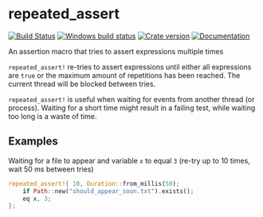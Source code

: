 # repeated_assert

[![Build Status](https://travis-ci.org/dfaust/repeated_assert.svg?branch=master)](https://travis-ci.org/dfaust/repeated_assert)
[![Windows build status](https://ci.appveyor.com/api/projects/status/github/dfaust/repeated_assert?svg=true)](https://ci.appveyor.com/project/dfaust/repeated_assert)
[![Crate version](https://img.shields.io/crates/v/repeated_assert.svg)](https://crates.io/crates/repeated_assert)
[![Documentation](https://img.shields.io/badge/documentation-docs.rs-df3600.svg)](https://docs.rs/repeated_assert)

An assertion macro that tries to assert expressions multiple times

`repeated_assert!` re-tries to assert expressions until either all expressions are `true`
or the maximum amount of repetitions has been reached.
The current thread will be blocked between tries.

`repeated_assert!` is useful when waiting for events from another thread (or process).
Waiting for a short time might result in a failing test, while waiting too long is a waste of time.

## Examples

Waiting for a file to appear and variable `x` to equal `3` (re-try up to 10 times, wait 50 ms between tries)

```rust
repeated_assert!{ 10, Duration::from_millis(50);
    if Path::new("should_appear_soon.txt").exists();
    eq x, 3;
};
```
